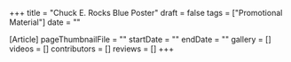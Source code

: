 +++
title = "Chuck E. Rocks Blue Poster"
draft = false
tags = ["Promotional Material"]
date = ""

[Article]
pageThumbnailFile = ""
startDate = ""
endDate = ""
gallery = []
videos = []
contributors = []
reviews = []
+++